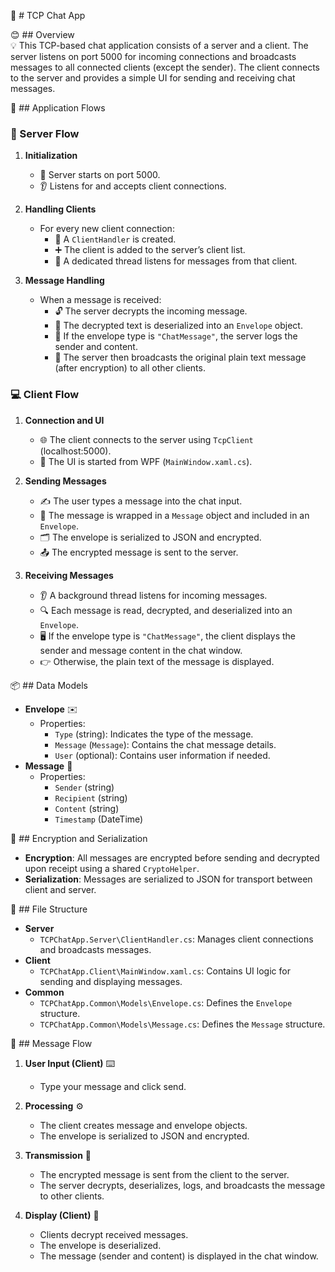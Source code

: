 🚀 # TCP Chat App

😊 ## Overview  
💡 This TCP-based chat application consists of a server and a client. The server listens on port 5000 for incoming connections and broadcasts messages to all connected clients (except the sender). The client connects to the server and provides a simple UI for sending and receiving chat messages.

🔄 ## Application Flows

### 🚀 Server Flow

1. **Initialization**

   - 🔌 Server starts on port 5000.
   - 👂 Listens for and accepts client connections.

2. **Handling Clients**

   - For every new client connection:
     - 📡 A `ClientHandler` is created.
     - ➕ The client is added to the server’s client list.
     - 🧵 A dedicated thread listens for messages from that client.

3. **Message Handling**
   - When a message is received:
     - 🔓 The server decrypts the incoming message.
     - 📨 The decrypted text is deserialized into an `Envelope` object.
     - 📝 If the envelope type is `"ChatMessage"`, the server logs the sender and content.
     - 📢 The server then broadcasts the original plain text message (after encryption) to all other clients.

### 💻 Client Flow

1. **Connection and UI**

   - 🌐 The client connects to the server using `TcpClient` (localhost:5000).
   - 🎨 The UI is started from WPF (`MainWindow.xaml.cs`).

2. **Sending Messages**

   - ✍️ The user types a message into the chat input.
   - 💬 The message is wrapped in a `Message` object and included in an `Envelope`.
   - 🗂️ The envelope is serialized to JSON and encrypted.
   - 📤 The encrypted message is sent to the server.

3. **Receiving Messages**
   - 👂 A background thread listens for incoming messages.
   - 🔍 Each message is read, decrypted, and deserialized into an `Envelope`.
   - 🖥️ If the envelope type is `"ChatMessage"`, the client displays the sender and message content in the chat window.
   - 👉 Otherwise, the plain text of the message is displayed.

📦 ## Data Models

- **Envelope** ✉️
  - Properties:
    - `Type` (string): Indicates the type of the message.
    - `Message` (`Message`): Contains the chat message details.
    - `User` (optional): Contains user information if needed.
- **Message** 💬
  - Properties:
    - `Sender` (string)
    - `Recipient` (string)
    - `Content` (string)
    - `Timestamp` (DateTime)

🔐 ## Encryption and Serialization

- **Encryption**: All messages are encrypted before sending and decrypted upon receipt using a shared `CryptoHelper`.
- **Serialization**: Messages are serialized to JSON for transport between client and server.

📁 ## File Structure

- **Server**
  - `TCPChatApp.Server\ClientHandler.cs`: Manages client connections and broadcasts messages.
- **Client**
  - `TCPChatApp.Client\MainWindow.xaml.cs`: Contains UI logic for sending and displaying messages.
- **Common**
  - `TCPChatApp.Common\Models\Envelope.cs`: Defines the `Envelope` structure.
  - `TCPChatApp.Common\Models\Message.cs`: Defines the `Message` structure.

🔄 ## Message Flow

1. **User Input (Client)** ⌨️

   - Type your message and click send.

2. **Processing** ⚙️

   - The client creates message and envelope objects.
   - The envelope is serialized to JSON and encrypted.

3. **Transmission** 🚀

   - The encrypted message is sent from the client to the server.
   - The server decrypts, deserializes, logs, and broadcasts the message to other clients.

4. **Display (Client)** 👀
   - Clients decrypt received messages.
   - The envelope is deserialized.
   - The message (sender and content) is displayed in the chat window.
